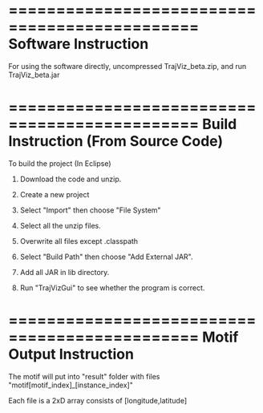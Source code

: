 
==============================================
Software Instruction 
==============================================

For using the software directly, uncompressed TrajViz_beta.zip, and run TrajViz_beta.jar


==============================================
Build Instruction (From Source Code)
==============================================

To build the project (In Eclipse)

1. Download the code and unzip.

2. Create a new project

3. Select "Import" then choose "File System"

4. Select all the unzip files.

5. Overwrite all files except .classpath

6. Select "Build Path" then choose "Add External JAR". 

7. Add all JAR in lib directory. 

8. Run "TrajVizGui" to see whether the program is correct.


==============================================
Motif Output Instruction
==============================================

The motif will put into "result" folder with files "motif[motif_index]_[instance_index]"

Each file is a 2xD array consists of [longitude,latitude]